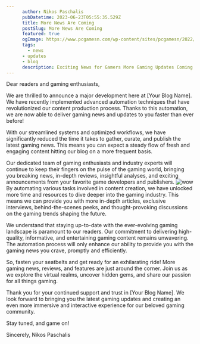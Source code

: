 ```yaml
---
      author: Nikos Paschalis
      pubDatetime: 2023-06-23T05:55:35.529Z
      title: More News Are Coming
      postSlug: More News Are Coming
      featured: true
      ogImage: https://www.pcgamesn.com/wp-content/sites/pcgamesn/2022/10/best-mmorpgs-580x334.jpg
      tags:
        - news
	  - updates
	  - blog
      description: Exciting News for Gamers More Gaming Updates Coming Your Way!
---
```


Dear readers and gaming enthusiasts,

We are thrilled to announce a major development here at [Your Blog Name]. We have recently implemented advanced automation techniques that have revolutionized our content production process. Thanks to this automation, we are now able to deliver gaming news and updates to you faster than ever before!

With our streamlined systems and optimized workflows, we have significantly reduced the time it takes to gather, curate, and publish the latest gaming news. This means you can expect a steady flow of fresh and engaging content hitting our blog on a more frequent basis.

Our dedicated team of gaming enthusiasts and industry experts will continue to keep their fingers on the pulse of the gaming world, bringing you breaking news, in-depth reviews, insightful analyses, and exciting announcements from your favorite game developers and publishers.
![wow](https://www.pcgamesn.com/wp-content/sites/pcgamesn/2022/10/best-mmorpgs-580x334.jpg)
By automating various tasks involved in content creation, we have unlocked more time and resources to dive deeper into the gaming industry. This means we can provide you with more in-depth articles, exclusive interviews, behind-the-scenes peeks, and thought-provoking discussions on the gaming trends shaping the future.

We understand that staying up-to-date with the ever-evolving gaming landscape is paramount to our readers. Our commitment to delivering high-quality, informative, and entertaining gaming content remains unwavering. The automation process will only enhance our ability to provide you with the gaming news you crave, promptly and efficiently.

So, fasten your seatbelts and get ready for an exhilarating ride! More gaming news, reviews, and features are just around the corner. Join us as we explore the virtual realms, uncover hidden gems, and share our passion for all things gaming.

Thank you for your continued support and trust in [Your Blog Name]. We look forward to bringing you the latest gaming updates and creating an even more immersive and interactive experience for our beloved gaming community.

Stay tuned, and game on!

Sincerely,
Nikos Paschalis
